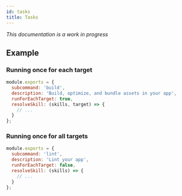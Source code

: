 ```yaml
---
id: tasks
title: Tasks
---
```


*This documentation is a work in progress*

## Example

### Running once for each target

```js
module.exports = {
  subcommand: 'build',
  description: 'Build, optimize, and bundle assets in your app',
  runForEachTarget: true,
  resolveSkill: (skills, target) => {
    // ...
  }
};
```

### Running once for all targets

```js
module.exports = {
  subcommand: 'lint',
  description: 'Lint your app',
  runForEachTarget: false,
  resolveSkill: (skills) => {
    // ...
  }
};
```
